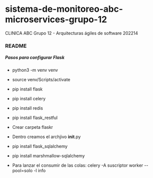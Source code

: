 # sistema-de-monitoreo-abc-microservices-grupo-12
CLINICA ABC Grupo 12 - Arquitecturas ágiles de software 202214

###  README
##### Pasos para configurar Flask

- python3 -m venv venv
- source venv/Scripts/activate
- pip install flask
- pip install celery
- pip install redis
- pip install flask_restful
- Crear carpeta flaskr
- Dentro creamos el archjivo __init__.py

- pip install flask_sqlalchemy
- pip install marshmallow-sqlalchemy

- Para lanzar el consumir de las colas:  celery -A suscriptor  worker --pool=solo -l info